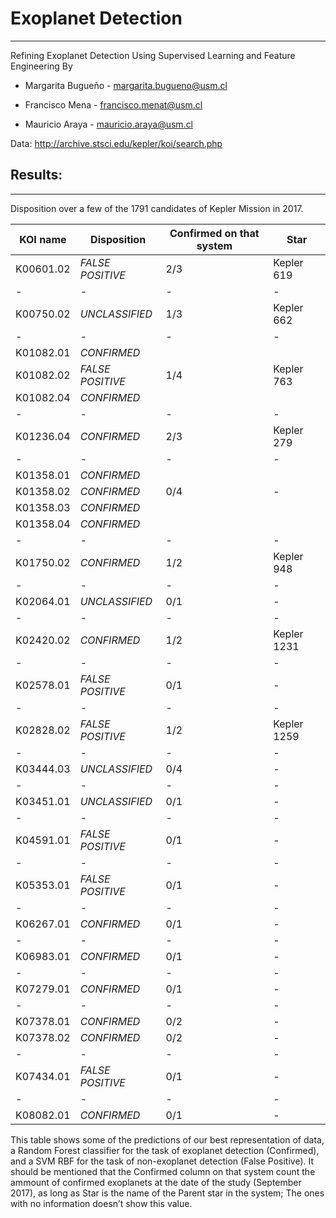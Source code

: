 # Exoplanet Detection
---
Refining Exoplanet Detection Using Supervised Learning and Feature Engineering
By
* Margarita Bugueño - margarita.bugueno@usm.cl

* Francisco Mena - francisco.menat@usm.cl

* Mauricio Araya - mauricio.araya@usm.cl

Data: http://archive.stsci.edu/kepler/koi/search.php

## Results:
---
Disposition over a few of the 1791 candidates of Kepler Mission in 2017.

|**KOI name**|**Disposition**|Confirmed on that system|**Star**|
|-----|-----|-----|-----|
|K00601.02|*FALSE POSITIVE*|2/3|Kepler 619|
|-|-|-|-|
| K00750.02 |*UNCLASSIFIED*| 1/3 | Kepler 662 |
|-|-|-|-|
| K01082.01 |*CONFIRMED*|  |  |
| K01082.02 |*FALSE POSITIVE*| 1/4 | Kepler 763 |
| K01082.04 |*CONFIRMED*|  |  |
|-|-|-|-|
| K01236.04 |*CONFIRMED*| 2/3 | Kepler 279 |
|-|-|-|-| 
| K01358.01 |*CONFIRMED*|  |  |
| K01358.02 |*CONFIRMED*| 0/4 | - |
| K01358.03 |*CONFIRMED*|  |  |
| K01358.04 |*CONFIRMED*|  | |
|-|-|-|-|
| K01750.02 |*CONFIRMED*| 1/2 | Kepler 948 |
|-|-|-|-|
| K02064.01 |*UNCLASSIFIED*| 0/1 | - |
|-|-|-|-|
| K02420.02 |*CONFIRMED*| 1/2 | Kepler 1231 |
|-|-|-|-|
| K02578.01 |*FALSE POSITIVE*| 0/1 | - |
|-|-|-|-|
| K02828.02 |*FALSE POSITIVE*| 1/2 | Kepler 1259 |
|-|-|-|-|
| K03444.03 |*UNCLASSIFIED*| 0/4 | - |
|-|-|-|-|
| K03451.01 |*UNCLASSIFIED*| 0/1 | - |
|-|-|-|-|
| K04591.01 |*FALSE POSITIVE*| 0/1 | - |
|-|-|-|-|
| K05353.01 |*FALSE POSITIVE*| 0/1 | - |
|-|-|-|-|
| K06267.01 |*CONFIRMED*| 0/1 | - |
|-|-|-|-|
| K06983.01 |*CONFIRMED*| 0/1 | - |
|-|-|-|-|
| K07279.01 |*CONFIRMED*| 0/1 | - |
|-|-|-|-|
| K07378.01 |*CONFIRMED*| 0/2 | - |
| K07378.02 |*CONFIRMED*| 0/2 | - |
|-|-|-|-|
| K07434.01 |*FALSE POSITIVE*| 0/1 | - |
|-|-|-|-|
| K08082.01 |*CONFIRMED*| 0/1 | - |

This table shows some of the predictions of our best representation of data, a Random Forest classifier for the task of exoplanet detection (Confirmed), and a SVM RBF for the task of non-exoplanet detection (False Positive). It should be mentioned that the Confirmed column on that system count the ammount of confirmed exoplanets at the date of the study (September 2017), as long as Star is the name of the Parent star in the system; The ones with no information doesn’t show this value.
